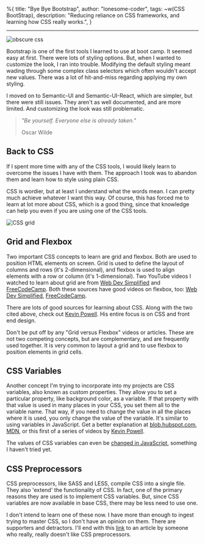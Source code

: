 %{
title: "Bye Bye Bootstrap",
author: "lonesome-coder",
tags: ~w(CSS BootStrap),
description: "Reducing reliance on CSS frameworks, and learning how CSS really works.",
}

---

![obscure css]()

Bootstrap is one of the first tools I learned to use at boot camp. It seemed easy at first. There were lots of styling options. But, when I wanted to customize the look, I ran into trouble. Modifying the default styling meant wading through some complex class selectors which often wouldn't accept new values. There was a lot of hit-and-miss regarding applying my own styling.

I moved on to Semantic-UI and Semantic-UI-React, which are simpler, but there were still issues. They aren't as well documented, and are more limited. And customizing the look was still problematic.

> _"Be yourself. Everyone else is already taken."_
>
> Oscar Wilde

## Back to CSS

If I spent more time with any of the CSS tools, I would likely learn to overcome the issues I have with them. The approach I took was to abandon them and learn how to style using plain CSS.

CSS is wordier, but at least I understand what the words mean. I can pretty much achieve whatever I want this way. Of course, this has forced me to learn at lot more about CSS, which is a good thing, since that knowledge can help you even if you are using one of the CSS tools.

![CSS grid]()

## Grid and Flexbox

Two important CSS concepts to learn are grid and flexbox. Both are used to position HTML elements on screen. Grid is used to define the layout of columns and rows (it's 2-dimensional), and flexbox is used to align elements with a row or column (it's 1-dimensional). Two YouTube videos I watched to learn about grid are from [Web Dev Simplified](https://www.youtube.com/watch?v=9zBsdzdE4sM&t=245s) and [FreeCodeCamp](https://www.youtube.com/watch?v=t6CBKf8K_Ac). Both these sources have good videos on flexbox, too: [Web Dev Simplified](https://www.youtube.com/watch?v=fYq5PXgSsbE&t=23s), [FreeCodeCamp](https://www.youtube.com/watch?v=-Wlt8NRtOpo&t=589s).

There are lots of good sources for learning about CSS. Along with the two cited above, check out [Kevin Powell](https://www.youtube.com/channel/UCJZv4d5rbIKd4QHMPkcABCw). His entire focus is on CSS and front end design.

Don't be put off by any "Grid versus Flexbox" videos or articles. These are not two competing concepts, but are complementary, and are frequently used together. It is very common to layout a grid and to use flexbox to position elements in grid cells.

## CSS Variables

Another concept I'm trying to incorporate into my projects are CSS variables, also known as custom properties. They allow you to set a particular property, like background color, as a variable. If that property with that value is used in many places in your CSS, you set them all to the variable name. That way, if you need to change the value in all the places where it is used, you only change the value of the variable. It's similar to using variables in JavaScript. Get a better explanation at [blob.hubspot.com](https://blog.hubspot.com/website/css-variables), [MDN](https://developer.mozilla.org/en-US/docs/Web/CSS/Using_CSS_custom_properties), or this first of a series of videos by [Kevin Powell](https://www.youtube.com/watch?v=PHO6TBq_auI).

The values of CSS variables can even be [changed in JavaScript](https://www.youtube.com/watch?v=cZ0yt67A7OM), something I haven't tried yet.

## CSS Preprocessors

CSS preprocessors, like SASS and LESS, compile CSS into a single file. They also 'extend' the functionality of CSS. In fact, one of the primary reasons they are used is to implement CSS variables. But, since CSS variables are now available in base CSS, there may be less need to use one.

I don't intend to learn one of these now. I have more than enough to ingest trying to master CSS, so I don't have an opinion on them. There are supporters and detractors. I'll end with this [link](https://medium.com/codex/less-sass-scss-are-junk-too-bda0541251c2) to an article by someone who really, really doesn't like CSS preprocessors.
